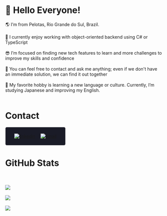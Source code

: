 # 👋 Hello Everyone! 
🌎 I’m from Pelotas, Rio Grande do Sul, Brazil. <br><br>
🧠 I currently enjoy working with object-oriented backend using C# or TypeScript<br><br>
😎 I’m focused on finding new tech features to learn and more challenges to improve my skills and confidence<br><br>
💬 You can feel free to contact and ask me anything; even if we don't have an immediate solution, we can find it out together<br><br>
📖 My favorite hobby is learning a new language or culture. Currently, I’m studying Japanese and improving my English.<br><br>

# Contact
<section>
  <p 
  align="center" 
  style="background-color:#1a1b27; padding: 20px; display: flex; width: 30%; justify-content: space-around; border: solid 1px #bbbabc; border-radius: 5px"
  class="connection-container"
  >
    <a href="https://www.linkedin.com/in/piedro-rockembach-nunes-dev/" target="_blank">
      <img align="center" src="https://img.shields.io/badge/LinkedIn-0077B5?style=for-the-badge&logo=linkedin&logoColor=white" alt="linkedin" style=" max-width: 100%" />
    </a>
    <a href="mailto:piedrorn@gmail.com" target="_blank">
      <img align="center" src="https://img.shields.io/badge/Gmail-D14836?style=for-the-badge&logo=gmail&logoColor=white" alt="email"  style="max-width: 100%"/>
    </a>
  </p>
</section>

# GitHub Stats<br><br>
![](https://github-readme-stats.vercel.app/api?username=PiedroRockembach&theme=tokyonight&hide_border=false&include_all_commits=true&count_private=false)<br/><br>
![](https://github-readme-streak-stats.herokuapp.com/?user=PiedroRockembach&theme=tokyonight&hide_border=false)<br/><br>
![](https://github-readme-stats.vercel.app/api/top-langs/?username=PiedroRockembach&theme=tokyonight&hide_border=false&include_all_commits=true&count_private=false&layout=compact&langs_count=10)<br>
